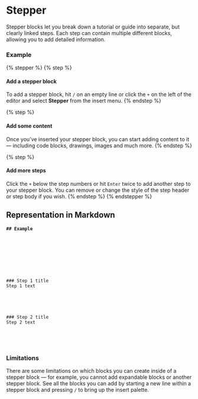 # Stepper

Stepper blocks let you break down a tutorial or guide into separate, but clearly linked steps. Each step can contain multiple different blocks, allowing you to add detailed information.

### Example

{% stepper %}
{% step %}
#### Add a stepper block

To add a stepper block, hit `/` on an empty line or click the `+` on the left of the editor and select **Stepper** from the insert menu.
{% endstep %}

{% step %}
#### Add some content

Once you’ve inserted your stepper block, you can start adding content to it — including code blocks, drawings, images and much more.
{% endstep %}

{% step %}
#### Add more steps

Click the `+` below the step numbers or hit `Enter` twice to add another step to your stepper block. You can remove or change the style of the step header or step body if you wish.
{% endstep %}
{% endstepper %}

## Representation in Markdown

<pre class="language-markdown"><code class="lang-markdown"><strong>## Example
</strong>








### Step 1 title
Step 1 text





### Step 2 title
Step 2 text




</code></pre>

### Limitations

There are some limitations on which blocks you can create inside of a stepper block — for example, you cannot add expandable blocks or another stepper block. See all the blocks you can add by starting a new line within a stepper block and pressing `/` to bring up the insert palette.
